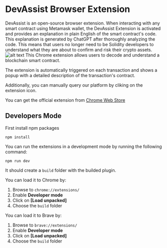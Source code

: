 # DevAssist Browser Extension

DevAssist is an open-source browser extension. When interacting with any smart contract using Metamask wallet, the DevAssist Extension is activated and provides an explanation in plain English of the smart contract's code. This explanation is generated by ChatGPT after thoroughly analyzing the code. This means that users no longer need to be Solidity developers to understand what they are about to confirm and risk their crypto assets.
![alt text](https://files.gitbook.com/v0/b/gitbook-x-prod.appspot.com/o/spaces%2FitZP4d2R7tNhEVkUrPpA%2Fuploads%2F5gkBMMmWy48tstGmxinM%2FDevAssist%20Screenshots.png?alt=media&token=0fc28551-3023-4c66-bdc6-3af8e87c993a)
This Chrome extension allows users to decode and understand a blockchain smart contract.

The extension is automatically triggered on each transaction and shows a popup with a detailed description of the transaction's contract.

Additionally, you can manually query our platform by cliking on the extension icon.

You can get the official extension from [Chrome Web Store](https://chrome.google.com/webstore/category/extensions)

## Developers Mode

First install npm packages

```
npm install
```

You can run the extensions in a development mode by running the following command:

```
npm run dev
```

It should create a `build` folder with the builded plugin.

You can load it to Chrome by:

1. Browse to `chrome://extensions/`
2. Enable **Developer mode**
3. Click on **[Load unpacked]**
4. Choose the `build` folder

You can load it to Brave by:

1. Browse to `brave://extensions/`
2. Enable **Developer mode**
3. Click on **[Load unpacked]**
4. Choose the `build` folder
